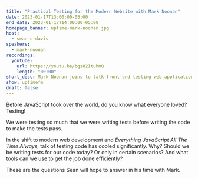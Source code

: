 ```yaml
---
title: "Practical Testing for the Modern Website with Mark Noonan"
date: 2023-01-17T13:00:00-05:00
end_date: 2023-01-17T14:00:00-05:00
homepage_banner: uptime-mark-noonan.jpg
host:
  - sean-c-davis
speakers:
  - mark-noonan
recordings:
  youtube:
    url: https://youtu.be/bgs82ItuhmQ
    length: "00:00"
short_desc: Mark Noonan joins to talk front-end testing web applications and what tools can help developers test efficiently.
show: uptimefm
draft: false
---
```


Before JavaScript took over the world, do you know what everyone loved? Testing!

We were testing so much that we were writing tests before writing the code to make the tests pass.

In the shift to modern web development and _Everything JavaScript All The Time Always_, talk of testing code has cooled significantly. Why? Should we be writing tests for our code today? Or only in certain scenarios? And what tools can we use to get the job done efficiently?

These are the questions Sean will hope to answer in his time with Mark.
